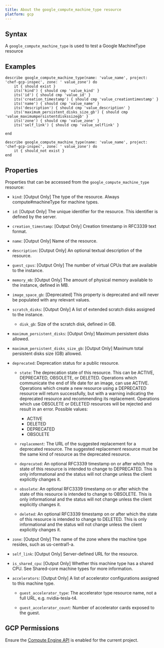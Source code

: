 ```yaml
---
title: About the google_compute_machine_type resource
platform: gcp
---
```


## Syntax
A `google_compute_machine_type` is used to test a Google MachineType resource

## Examples
```
describe google_compute_machine_type(name: 'value_name', project: 'chef-gcp-inspec', zone: ' value_zone') do
	it { should exist }
	its('kind') { should cmp 'value_kind' }
	its('id') { should cmp 'value_id' }
	its('creation_timestamp') { should cmp 'value_creationtimestamp' }
	its('name') { should cmp 'value_name' }
	its('description') { should cmp 'value_description' }
	its('maximum_persistent_disks_size_gb') { should cmp 'value_maximumpersistentdiskssizegb' }
	its('zone') { should cmp 'value_zone' }
	its('self_link') { should cmp 'value_selflink' }

end

describe google_compute_machine_type(name: 'value_name', project: 'chef-gcp-inspec', zone: ' value_zone') do
	it { should_not exist }
end
```

## Properties
Properties that can be accessed from the `google_compute_machine_type` resource:


  * `kind`: [Output Only] The type of the resource. Always compute#machineType for machine types.

  * `id`: [Output Only] The unique identifier for the resource. This identifier is defined by the server.

  * `creation_timestamp`: [Output Only] Creation timestamp in RFC3339 text format.

  * `name`: [Output Only] Name of the resource.

  * `description`: [Output Only] An optional textual description of the resource.

  * `guest_cpus`: [Output Only] The number of virtual CPUs that are available to the instance.

  * `memory_mb`: [Output Only] The amount of physical memory available to the instance, defined in MB.

  * `image_space_gb`: [Deprecated] This property is deprecated and will never be populated with any relevant values.

  * `scratch_disks`: [Output Only] A list of extended scratch disks assigned to the instance.

    * `disk_gb`: Size of the scratch disk, defined in GB.

  * `maximum_persistent_disks`: [Output Only] Maximum persistent disks allowed.

  * `maximum_persistent_disks_size_gb`: [Output Only] Maximum total persistent disks size (GB) allowed.

  * `deprecated`: Deprecation status for a public resource.

    * `state`: The deprecation state of this resource. This can be ACTIVE, DEPRECATED, OBSOLETE, or DELETED. Operations which communicate the end of life date for an image, can use ACTIVE. Operations which create a new resource using a DEPRECATED resource will return successfully, but with a warning indicating the deprecated resource and recommending its replacement. Operations which use OBSOLETE or DELETED resources will be rejected and result in an error.
    Possible values:
      * ACTIVE
      * DELETED
      * DEPRECATED
      * OBSOLETE

    * `replacement`: The URL of the suggested replacement for a deprecated resource. The suggested replacement resource must be the same kind of resource as the deprecated resource.

    * `deprecated`: An optional RFC3339 timestamp on or after which the state of this resource is intended to change to DEPRECATED. This is only informational and the status will not change unless the client explicitly changes it.

    * `obsolete`: An optional RFC3339 timestamp on or after which the state of this resource is intended to change to OBSOLETE. This is only informational and the status will not change unless the client explicitly changes it.

    * `deleted`: An optional RFC3339 timestamp on or after which the state of this resource is intended to change to DELETED. This is only informational and the status will not change unless the client explicitly changes it.

  * `zone`: [Output Only] The name of the zone where the machine type resides, such as us-central1-a.

  * `self_link`: [Output Only] Server-defined URL for the resource.

  * `is_shared_cpu`: [Output Only] Whether this machine type has a shared CPU. See Shared-core machine types for more information.

  * `accelerators`: [Output Only] A list of accelerator configurations assigned to this machine type.

    * `guest_accelerator_type`: The accelerator type resource name, not a full URL, e.g. nvidia-tesla-t4.

    * `guest_accelerator_count`: Number of accelerator cards exposed to the guest.


## GCP Permissions

Ensure the [Compute Engine API](https://console.cloud.google.com/apis/library/compute.googleapis.com/) is enabled for the current project.

